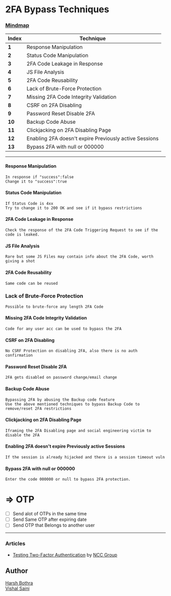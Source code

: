 # 2FA Bypass Techniques

### [Mindmap](https://mm.tt/1736437018?t=SEeZOmvt01)

Index | Technique
--- | ---
**1** | Response Manipulation
**2** | Status Code Manipulation
**3** | 2FA Code Leakage in Response
**4** | JS File Analysis
**5** | 2FA Code Reusability
**6** | Lack of Brute-Force Protection
**7** | Missing 2FA Code Integrity Validation
**8** | CSRF on 2FA Disabling
**9** | Password Reset Disable 2FA
**10** | Backup Code Abuse
**11** | Clickjacking on 2FA Disabling Page
**12** | Enabling 2FA doesn't expire Previously active Sessions
**13** | Bypass 2FA with null or 000000
___
#### Response Manipulation
```
In response if "success":false
Change it to "success":true
```

#### Status Code Manipulation

```
If Status Code is 4xx
Try to change it to 200 OK and see if it bypass restrictions
```
#### 2FA Code Leakage in Response
```
Check the response of the 2FA Code Triggering Request to see if the code is leaked.
```
#### JS File Analysis
```
Rare but some JS Files may contain info about the 2FA Code, worth giving a shot
```
#### 2FA Code Reusability
```
Same code can be reused
```
### Lack of Brute-Force Protection
```
Possible to brute-force any length 2FA Code
```
#### Missing 2FA Code Integrity Validation
```
Code for any user acc can be used to bypass the 2FA
```
#### CSRF on 2FA Disabling
```
No CSRF Protection on disabling 2FA, also there is no auth confirmation
```
#### Password Reset Disable 2FA
```
2FA gets disabled on password change/email change
```
#### Backup Code Abuse
```
Bypassing 2FA by abusing the Backup code feature
Use the above mentioned techniques to bypass Backup Code to remove/reset 2FA restrictions
```
#### Clickjacking on 2FA Disabling Page
```
Iframing the 2FA Disabling page and social engineering victim to disable the 2FA
```
#### Enabling 2FA doesn't expire Previously active Sessions
```
If the session is already hijacked and there is a session timeout vuln
```
#### Bypass 2FA with null or 000000
```
Enter the code 000000 or null to bypass 2FA protection.
```
# ⇒ OTP

- [ ]  Send alot of OTPs in the same time
- [ ]  Send Same OTP after expiring date
- [ ]  Send OTP that Belongs to another user
___

### Articles 
- [Testing Two-Factor Authentication](https://research.nccgroup.com/2021/06/10/testing-two-factor-authentication/) by [NCC Group](https://research.nccgroup.com/)


## Author

[Harsh Bothra](https://twitter.com/harshbothra_) \
[Vishal Saini](https://twitter.com/k4k4r07)
